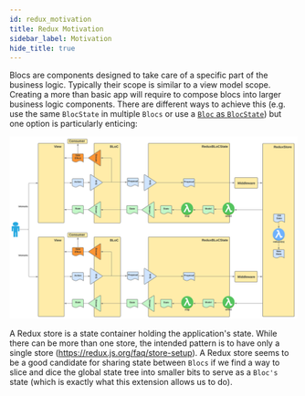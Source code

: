 ```yaml
---
id: redux_motivation
title: Redux Motivation
sidebar_label: Motivation
hide_title: true
---
```


Blocs are components designed to take care of a specific part of the business logic. Typically their scope is similar to a view model scope. Creating a more than basic app will require to compose blocs into larger business logic components. There are different ways to achieve this (e.g. use the same `BlocState` in multiple `Blocs` or use a [`Bloc` as `BlocState`](../../architecture/blocstate/bloc_state.md#bloc-isa-blocstate)) but one option is particularly enticing:

![Bloc Redux](../../../static/img/BLoC%20Architecture%20-%20BLoC%20Redux.svg)

A Redux store is a state container holding the application's state. While there can be more than one store, the intended pattern is to have only a single store (https://redux.js.org/faq/store-setup). A Redux store seems to be a good candidate for sharing state between `Blocs` if we find a way to slice and dice the global state tree into smaller bits to serve as a `Bloc's` state (which is exactly what this extension allows us to do).

